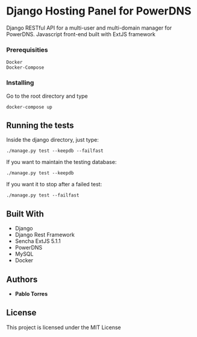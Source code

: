 # Django Hosting Panel for PowerDNS

Django RESTful API for a multi-user and multi-domain manager for PowerDNS. Javascript front-end built with ExtJS framework

### Prerequisities

```
Docker
Docker-Compose
```

### Installing
Go to the root directory and type
```
docker-compose up
```
## Running the tests

Inside the django directory, just type:
```
./manage.py test --keepdb --failfast
```
If you want to maintain the testing database:
```
./manage.py test --keepdb
```
If you want it to stop after a failed test:
```
./manage.py test --failfast
```
## Built With

* Django
* Django Rest Framework
* Sencha ExtJS 5.1.1
* PowerDNS
* MySQL
* Docker

## Authors

* **Pablo Torres**

## License

This project is licensed under the MIT License
